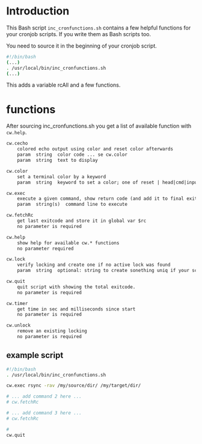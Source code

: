 
# Introduction

This Bash script `inc_cronfunctions.sh` contains a few helpful functions for your cronjob scripts. If you write them as Bash scripts too.

You need to source it in the beginning of your cronjob script.

```bash
#!/bin/bash
(...)
. /usr/local/bin/inc_cronfunctions.sh
(...)
```

This adds a variable rcAll and a few functions.

# functions

After sourcing inc_cronfunctions.sh you get a list of available function with `cw.help`.

```txt
cw.cecho
    colored echo output using color and reset color afterwards
    param  string  color code ... se cw.color
    param  string  text to display

cw.color
    set a terminal color by a keyword
    param  string  keyword to set a color; one of reset | head|cmd|input | ok|warning|error

cw.exec
    execute a given command, show return code (and add it to final exit code)
    param  string(s)  command line to execute 

cw.fetchRc
    get last exitcode and store it in global var $rc
    no parameter is required

cw.help
    show help for available cw.* functions
    no parameter required

cw.lock
    verify locking and create one if no active lock was found
    param  string  optional: string to create sonething uniq if your script can be started with multiple parameters

cw.quit
    quit script with showing the total exitcode.
    no parameter is required

cw.timer
    get time in sec and milliseconds since start
    no parameter is required

cw.unlock
    remove an existing locking
    no parameter is required
```

## example script

```bash
#!/bin/bash
. /usr/local/bin/inc_cronfunctions.sh

cw.exec rsync -rav /my/source/dir/ /my/target/dir/

# ... add command 2 here ...
# cw.fetchRc

# ... add command 3 here ...
# cw.fetchRc

# 
cw.quit

```

